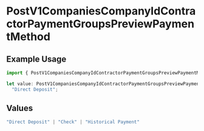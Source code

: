 # PostV1CompaniesCompanyIdContractorPaymentGroupsPreviewPaymentMethod

## Example Usage

```typescript
import { PostV1CompaniesCompanyIdContractorPaymentGroupsPreviewPaymentMethod } from "@gusto/embedded-api/models/operations/postv1companiescompanyidcontractorpaymentgroupspreview.js";

let value: PostV1CompaniesCompanyIdContractorPaymentGroupsPreviewPaymentMethod =
  "Direct Deposit";
```

## Values

```typescript
"Direct Deposit" | "Check" | "Historical Payment"
```